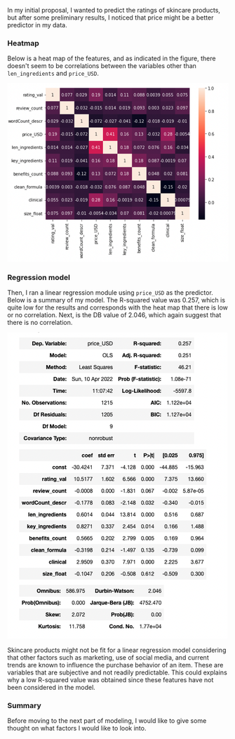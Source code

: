 In my initial proposal, I wanted to predict the ratings of skincare products, but after some preliminary results, I noticed that price might be a better predictor in my data.

### Heatmap
Below is a heat map of the features, and as indicated in the figure, there doesn't seem to be correlations between the variables other than `len_ingredients` and `price_USD`.

![Heat map](Skincare_heatmap_2.png)

### Regression model
Then, I ran a linear regression module using `price_USD` as the predictor. Below is a summary of my model. The R-squared value was 0.257, which is quite low for the results and corresponds with the heat map that there is low or no correlation. Next, is the DB value of 2.046, which again suggest that there is no correlation.

![Linear_regression](OLS_regression_results.png)

Skincare products might not be fit for a linear regression model considering that other factors such as marketing, use of social media, and current trends are known to influence the purchase behavior of an item. These are variables that are subjective and not readily predictable. This could explains why a low R-squared value was obtained since these features have not been considered in the model.

### Summary
Before moving to the next part of modeling, I would like to give some thought on what factors I would like to look into. 

